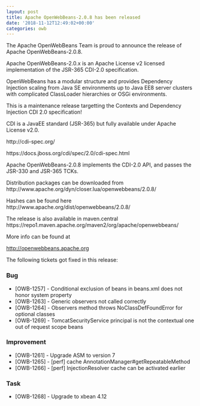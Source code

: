 ```yaml
---
layout: post
title: Apache OpenWebBeans-2.0.8 has been released
date: '2018-11-12T12:49:02+00:00'
categories: owb
---
```

<p>The Apache OpenWebBeans Team is proud to announce the release of Apache OpenWebBeans-2.0.8.</p> 
  <p>Apache OpenWebBeans-2.0.x is an Apache License v2 licensed implementation of the JSR-365 CDI-2.0 specification.</p> 
  <p>OpenWebBeans has a modular structure and provides Dependency 
Injection scaling from Java SE environments up to Java EE8 server 
clusters with complicated ClassLoader hierarchies or OSGi environments.
</p> 
  <p>This is a maintenance release targetting the Contexts and Dependency Injection CDI 2.0 specification!</p> 
  <p>CDI is a JavaEE standard (JSR-365) but fully available under Apache License v2.0.</p> 
  <p>http://cdi-spec.org/</p>
  <p>https://docs.jboss.org/cdi/spec/2.0/cdi-spec.html</p> 
  <p>Apache OpenWebBeans-2.0.8 implements the CDI-2.0 API, and passes the JSR-330 and JSR-365 TCKs.</p> 
  <p>Distribution packages can be downloaded from http://www.apache.org/dyn/closer.lua/openwebbeans/2.0.8/ 
  </p>
  <p>Hashes can be found here http://www.apache.org/dist/openwebbeans/2.0.8/ 
  </p>
  <p>The release is also available in maven.central https://repo1.maven.apache.org/maven2/org/apache/openwebbeans/ 
  </p>
  <p>More info can be found at </p> 
  <p><a href="https://openwebbeans.apache.org">http://openwebbeans.apache.org</a></p> 
  <p> </p> 
  <p>The following tickets got fixed in this release:</p> 
  <h3>Bug</h3> 
  <ul> 
    <li>[OWB-1257] - Conditional exclusion of beans in beans.xml does not honor system property</li> 
    <li>[OWB-1263] - Generic observers not called correctly</li> 
    <li>[OWB-1264] - Observers method throws NoClassDefFoundError for optional classes</li> 
    <li>[OWB-1269] - TomcatSecurityService principal is not the contextual one out of request scope beans</li> 
  </ul> 
  <h3>Improvement</h3> 
  <ul> 
    <li>[OWB-1261] - Upgrade ASM to version 7</li> 
    <li>[OWB-1265] - [perf] cache AnnotationManager#getRepeatableMethod</li> 
    <li>[OWB-1266] - [perf] InjectionResolver cache can be activated earlier</li> 
  </ul> 
  <h3>Task</h3> 
  <ul> 
    <li>[OWB-1268] - Upgrade to xbean 4.12</li> 
  </ul> 
  <p> </p>
